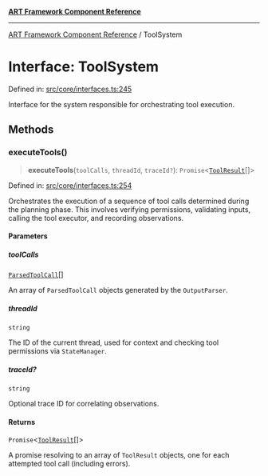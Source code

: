 [**ART Framework Component Reference**](../README.md)

***

[ART Framework Component Reference](../README.md) / ToolSystem

# Interface: ToolSystem

Defined in: [src/core/interfaces.ts:245](https://github.com/hashangit/ART/blob/e4c184bd9ffa5ef078ee6a88704f24584b173411/src/core/interfaces.ts#L245)

Interface for the system responsible for orchestrating tool execution.

## Methods

### executeTools()

> **executeTools**(`toolCalls`, `threadId`, `traceId?`): `Promise`\<[`ToolResult`](ToolResult.md)[]\>

Defined in: [src/core/interfaces.ts:254](https://github.com/hashangit/ART/blob/e4c184bd9ffa5ef078ee6a88704f24584b173411/src/core/interfaces.ts#L254)

Orchestrates the execution of a sequence of tool calls determined during the planning phase.
This involves verifying permissions, validating inputs, calling the tool executor, and recording observations.

#### Parameters

##### toolCalls

[`ParsedToolCall`](ParsedToolCall.md)[]

An array of `ParsedToolCall` objects generated by the `OutputParser`.

##### threadId

`string`

The ID of the current thread, used for context and checking tool permissions via `StateManager`.

##### traceId?

`string`

Optional trace ID for correlating observations.

#### Returns

`Promise`\<[`ToolResult`](ToolResult.md)[]\>

A promise resolving to an array of `ToolResult` objects, one for each attempted tool call (including errors).
